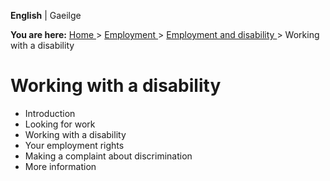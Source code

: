 **English** |  Gaeilge 

**You are here:** [ Home ](/en/) > [ Employment ](/en/employment/) > [
Employment and disability ](/en/employment/employment-and-disability/) >
Working with a disability

#  Working with a disability

  * Introduction 
  * Looking for work 
  * Working with a disability 
  * Your employment rights 
  * Making a complaint about discrimination 
  * More information 
